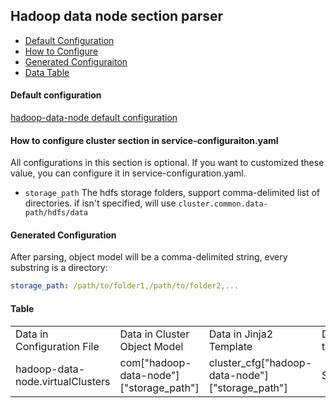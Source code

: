 ## Hadoop data node section parser

- [Default Configuration](#D_Config)
- [How to Configure](#HT_Config)
- [Generated Configuraiton](#G_Config)
- [Data Table](#T_config)

#### Default configuration <a name="D_Config"></a>

[hadoop-data-node default configuration](hadoop-data-node.yaml)

#### How to configure cluster section in service-configuraiton.yaml <a name="HT_Config"></a>

All configurations in this section is optional. If you want to customized these value, you can configure it in service-configuration.yaml.

- `storage_path` The hdfs storage folders, support comma-delimited list of directories. if isn't specified, will use `cluster.common.data-path/hdfs/data`

#### Generated Configuration <a name="G_Config"></a>

After parsing, object model will be a comma-delimited string, every substring is a directory:

```yaml
storage_path: /path/to/folder1,/path/to/folder2,...
```

#### Table <a name="T_Config"></a>

<table>
  
<tr>
    <td>Data in Configuration File</td>
    <td>Data in Cluster Object Model</td>
    <td>Data in Jinja2 Template</td>
    <td>Data type</td>
</tr>
<tr>
    <td>hadoop-data-node.virtualClusters</td>
    <td>com["hadoop-data-node"]["storage_path"]</td>
    <td>cluster_cfg["hadoop-data-node"]["storage_path"]</td>
    <td>Str</td>
</tr>
</table>